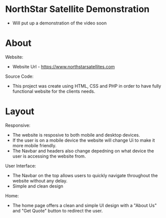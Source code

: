 # NorthStar Satellite Demonstration

- Will put up a demonstration of the video soon


# About

Website:
- Website Url - https://www.northstarsatellites.com

Source Code:
- This project was create using HTML, CSS and PHP in order to have fully functional website for the clients needs.

# Layout

Responsive:
- The website is resposive to both mobile and desktop devices.
- If the user is on a mobile device the website will change Ui to make it more mobile friendly. 
- The Navbar and headers also change depedning on what device the user is accessing the website from. 

User Interface:
- The Navbar on the top allows users to quickly navigate throughout the website without any delay.
- Simple and clean design

Home:
- The home page offers a clean and simple UI design with a "About Us" and "Get Quote" button to redirect the user.
